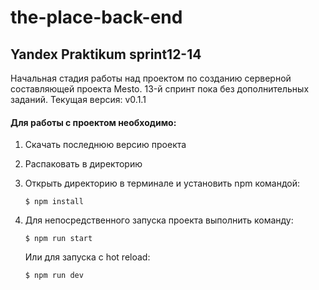 # the-place-back-end

## Yandex Praktikum sprint12-14

Начальная стадия работы над проектом по созданию серверной составляющей проекта Mesto.
13-й спринт пока без дополнительных заданий.
Текущая версия: v0.1.1

#### Для работы с проектом необходимо: 

1.  Скачать последнюю версию проекта
2.  Распаковать в директорию 
3.  Открыть директорию в терминале и установить npm командой:
    ```
    $ npm install
    ```

4. Для непосредственного запуска проекта выполнить команду:
    ```
    $ npm run start
    ```	
    Или для запуска с hot reload:
    ```
    $ npm run dev
    ```


